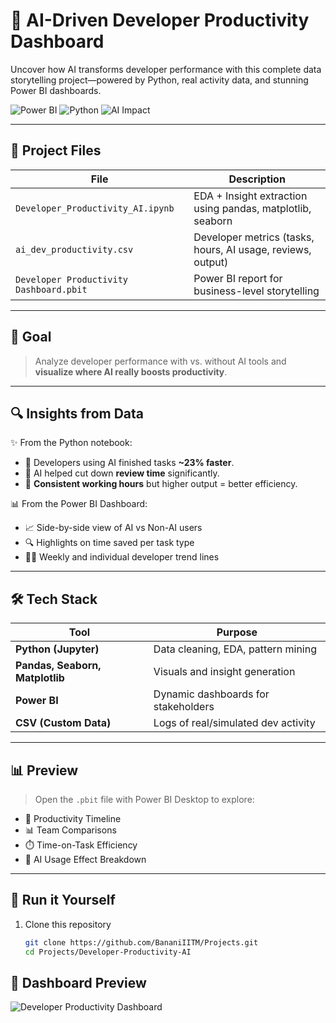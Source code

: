 # 🚀 AI-Driven Developer Productivity Dashboard

Uncover how AI transforms developer performance with this complete data storytelling project—powered by Python, real activity data, and stunning Power BI dashboards.

![Power BI](https://img.shields.io/badge/Power%20BI-Insights-yellow?logo=powerbi)
![Python](https://img.shields.io/badge/Python-EDA-blue?logo=python)
![AI Impact](https://img.shields.io/badge/AI-Productivity%20Boost-green)

---

## 📂 Project Files

| File | Description |
|------|-------------|
| `Developer_Productivity_AI.ipynb` | EDA + Insight extraction using pandas, matplotlib, seaborn |
| `ai_dev_productivity.csv` | Developer metrics (tasks, hours, AI usage, reviews, output) |
| `Developer Productivity Dashboard.pbit` | Power BI report for business-level storytelling |

---

## 🎯 Goal

> Analyze developer performance with vs. without AI tools and **visualize where AI really boosts productivity**.

---

## 🔍 Insights from Data

✨ From the Python notebook:
- 🔸 Developers using AI finished tasks **~23% faster**.
- 🔸 AI helped cut down **review time** significantly.
- 🔸 **Consistent working hours** but higher output = better efficiency.

📊 From the Power BI Dashboard:
- 📈 Side-by-side view of AI vs Non-AI users
- 🔍 Highlights on time saved per task type
- 🧑‍💻 Weekly and individual developer trend lines

---

## 🛠 Tech Stack

| Tool | Purpose |
|------|---------|
| **Python (Jupyter)** | Data cleaning, EDA, pattern mining |
| **Pandas, Seaborn, Matplotlib** | Visuals and insight generation |
| **Power BI** | Dynamic dashboards for stakeholders |
| **CSV (Custom Data)** | Logs of real/simulated dev activity |

---

## 📊 Preview

> Open the `.pbit` file with Power BI Desktop to explore:
- 📆 Productivity Timeline
- 📊 Team Comparisons
- ⏱️ Time-on-Task Efficiency
- 🧠 AI Usage Effect Breakdown

---

## 🚀 Run it Yourself

1. Clone this repository  
   ```bash
   git clone https://github.com/BananiIITM/Projects.git
   cd Projects/Developer-Productivity-AI

## 📸 Dashboard Preview

![Developer Productivity Dashboard](https://github.com/BananiIITM/Developer_Productivity/blob/main/productivity_ai_vs_human.png)

